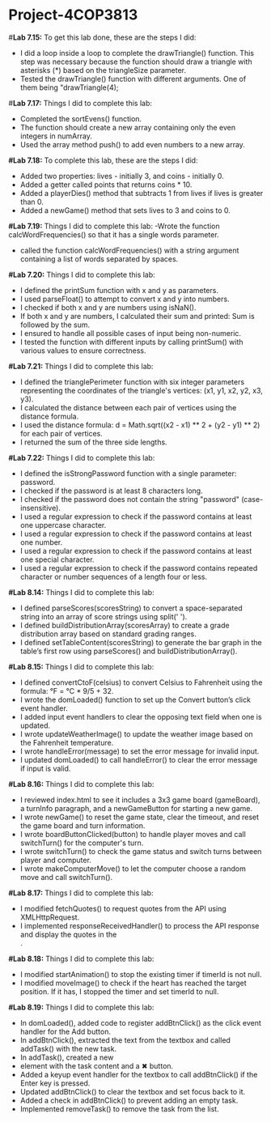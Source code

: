 # Project-4COP3813

#**Lab 7.15:**
To get this lab done, these are the steps I did: 
- I did a loop inside a loop to complete the drawTriangle() function. This step was necessary because the function should draw a triangle with asterisks (*) based on the triangleSize parameter.
- Tested the drawTriangle() function with different arguments. One of them being "drawTriangle(4);

#**Lab 7.17:**
Things I did to complete this lab: 
- Completed the sortEvens() function. 
- The function should create a new array containing only the even integers in numArray. 
- Used the array method push() to add even numbers to a new array.

**#Lab 7.18:**
To complete this lab, these are the steps I did: 
- Added two properties: lives - initially 3, and coins - initially 0.
- Added a getter called points that returns coins * 10.
- Added a playerDies() method that subtracts 1 from lives if lives is greater than 0.
- Added a newGame() method that sets lives to 3 and coins to 0.

**#Lab 7.19:**
Things I did to complete this lab: 
-Wrote the function calcWordFrequencies() so that it has a single words parameter.
- called the function calcWordFrequencies() with a string argument containing a list of words separated by spaces.

**#Lab 7.20:**
Things I did to complete this lab: 
- I defined the printSum function with x and y as parameters.
- I used parseFloat() to attempt to convert x and y into numbers.
- I checked if both x and y are numbers using isNaN().
- If both x and y are numbers, I calculated their sum and printed: Sum is followed by the sum.
- I ensured to handle all possible cases of input being non-numeric.
- I tested the function with different inputs by calling printSum() with various values to ensure correctness.

**#Lab 7.21:**
Things I did to complete this lab: 
- I defined the trianglePerimeter function with six integer parameters representing the coordinates of the triangle's vertices: (x1, y1, x2, y2, x3, y3).
- I calculated the distance between each pair of vertices using the distance formula.
- I used the distance formula: d = Math.sqrt((x2 - x1) ** 2 + (y2 - y1) ** 2) for each pair of vertices.
- I returned the sum of the three side lengths.
  
**#Lab 7.22:**
Things I did to complete this lab: 
- I defined the isStrongPassword function with a single parameter: password.
- I checked if the password is at least 8 characters long.
- I checked if the password does not contain the string "password" (case-insensitive).
- I used a regular expression to check if the password contains at least one uppercase character.
- I used a regular expression to check if the password contains at least one number.
- I used a regular expression to check if the password contains at least one special character.
- I used a regular expression to check if the password contains repeated character or number sequences of a length four or less.

**#Lab 8.14:**
Things I did to complete this lab: 
- I defined parseScores(scoresString) to convert a space-separated string into an array of score strings using split(' ').
- I defined buildDistributionArray(scoresArray) to create a grade distribution array based on standard grading ranges.
- I defined setTableContent(scoresString) to generate the bar graph in the table’s first row using parseScores() and buildDistributionArray().

**#Lab 8.15:**
Things I did to complete this lab: 
- I defined convertCtoF(celsius) to convert Celsius to Fahrenheit using the formula: °F = °C * 9/5 + 32.
- I wrote the domLoaded() function to set up the Convert button’s click event handler.
- I added input event handlers to clear the opposing text field when one is updated.
- I wrote updateWeatherImage() to update the weather image based on the Fahrenheit temperature.
- I wrote handleError(message) to set the error message for invalid input.
- I updated domLoaded() to call handleError() to clear the error message if input is valid.

**#Lab 8.16:**
Things I did to complete this lab: 
- I reviewed index.html to see it includes a 3x3 game board (gameBoard), a turnInfo paragraph, and a newGameButton for starting a new game.
- I wrote newGame() to reset the game state, clear the timeout, and reset the game board and turn information.
- I wrote boardButtonClicked(button) to handle player moves and call switchTurn() for the computer's turn.
- I wrote switchTurn() to check the game status and switch turns between player and computer.
- I wrote makeComputerMove() to let the computer choose a random move and call switchTurn().

**#Lab 8.17:**
Things I did to complete this lab: 
- I modified fetchQuotes() to request quotes from the API using XMLHttpRequest.
- I implemented responseReceivedHandler() to process the API response and display the quotes in the <div id="quotes">.
  
**#Lab 8.18:**
Things I did to complete this lab: 
- I modified startAnimation() to stop the existing timer if timerId is not null.
- I modified moveImage() to check if the heart has reached the target position. If it has, I stopped the timer and set timerId to null.

**#Lab 8.19:** 
Things I did to complete this lab: 
- In domLoaded(), added code to register addBtnClick() as the click event handler for the Add button.
- In addBtnClick(), extracted the text from the textbox and called addTask() with the new task.
- In addTask(), created a new <li> element with the task content and a ✖ button.
- Added a keyup event handler for the textbox to call addBtnClick() if the Enter key is pressed.
- Updated addBtnClick() to clear the textbox and set focus back to it.
- Added a check in addBtnClick() to prevent adding an empty task.
- Implemented removeTask() to remove the task from the list.
  
